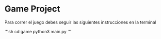 # Game Project
Para correr el juego debes seguir las siguientes instrucciones en la terminal

'''sh
cd game
python3 main.py
'''
